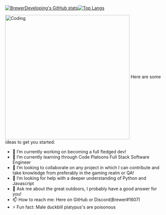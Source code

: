 ###
[![BrewerDeveloping's GitHub stats](https://github-readme-stats.vercel.app/api?username=BrewerDeveloping&show_icons=true&theme=radical)](https://github.com/BrewerDeveloping/github-readme-stats)[![Top Langs](https://github-readme-stats.vercel.app/api/top-langs/?username=BrewerDeveloping&show_icons=true&theme=radical)](https://github.com/BrewerDeveloping/github-readme-stats)


<img align="center" alt="Coding" width="400" src="https://res.cloudinary.com/practicaldev/image/fetch/s--sNXjzc6P--/c_limit%2Cf_auto%2Cfl_progressive%2Cq_66%2Cw_880/https://media1.tenor.com/images/0c34272909ee2a4db5606a014082312b/tenor.gif%3Fitemid%3D15828752">
<!
**BrewerDeveloping/BrewerDeveloping** is a ✨ _special_ ✨ repository because its `README.md` (this file) appears on your GitHub profile.

Here are some ideas to get you started:

- 🔭 I’m currently working on becoming a full fledged dev!
- 🌱 I’m currently learning through Code Platoons Full Stack Software Engineer
- 👯 I’m looking to collaborate on any project in which I can contribute and take knowledge from preferably in the gaming realm or QA!
- 🤔 I’m looking for help with a deeper understanding of Python and Javascript
- 💬 Ask me about the great outdoors, I probably have a good answer for you!
- 📫 How to reach me: Here on GitHub or Discord(Brewer#1607)
- ⚡ Fun fact: Male duckbill platypus's are poisonous
>
